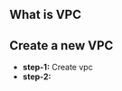 ## What is VPC
[](https://www.javatpoint.com/aws-vpc)
## Create a new VPC
- **step-1:** Create vpc
- **step-2:** 